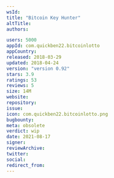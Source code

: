 ```yaml
---
wsId: 
title: "Bitcoin Key Hunter"
altTitle: 
authors:

users: 5000
appId: com.quickben22.bitcoinlotto
appCountry: 
released: 2018-03-29
updated: 2018-04-24
version: "version 0.92"
stars: 3.9
ratings: 53
reviews: 5
size: 14M
website: 
repository: 
issue: 
icon: com.quickben22.bitcoinlotto.png
bugbounty: 
meta: obsolete
verdict: wip
date: 2021-08-17
signer: 
reviewArchive:
twitter: 
social:
redirect_from:
---
```


